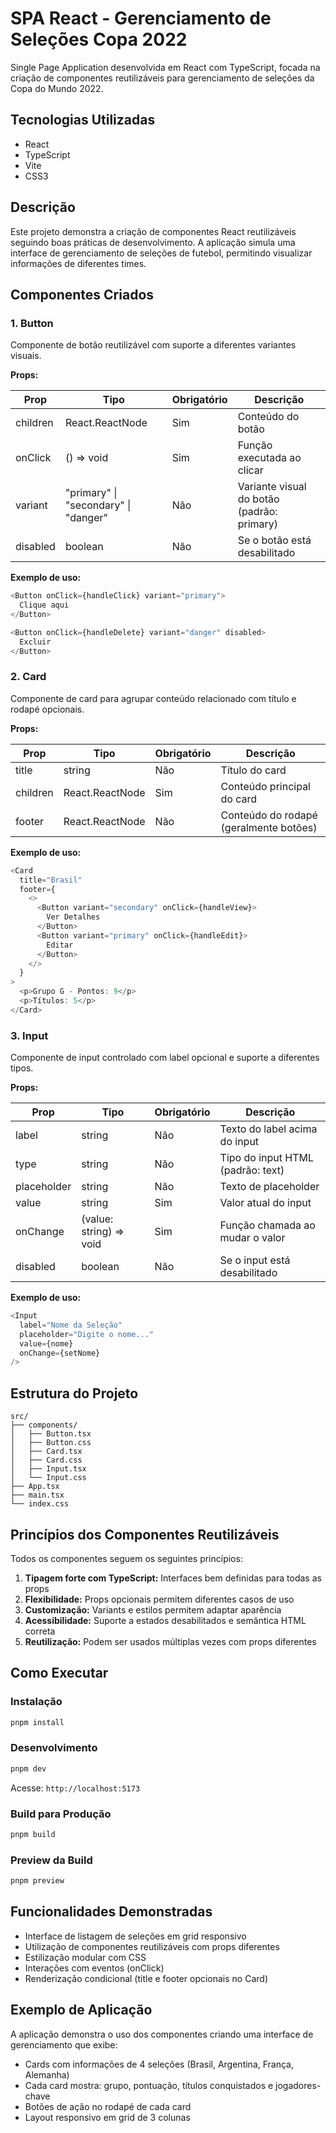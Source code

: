 # SPA React - Gerenciamento de Seleções Copa 2022

Single Page Application desenvolvida em React com TypeScript, focada na criação de componentes reutilizáveis para gerenciamento de seleções da Copa do Mundo 2022.

## Tecnologias Utilizadas

- React
- TypeScript
- Vite
- CSS3

## Descrição

Este projeto demonstra a criação de componentes React reutilizáveis seguindo boas práticas de desenvolvimento. A aplicação simula uma interface de gerenciamento de seleções de futebol, permitindo visualizar informações de diferentes times.

## Componentes Criados

### 1. Button

Componente de botão reutilizável com suporte a diferentes variantes visuais.

**Props:**

| Prop     | Tipo                                 | Obrigatório | Descrição                                  |
| -------- | ------------------------------------ | ----------- | ------------------------------------------ |
| children | React.ReactNode                      | Sim         | Conteúdo do botão                          |
| onClick  | () => void                           | Sim         | Função executada ao clicar                 |
| variant  | "primary" \| "secondary" \| "danger" | Não         | Variante visual do botão (padrão: primary) |
| disabled | boolean                              | Não         | Se o botão está desabilitado               |

**Exemplo de uso:**

```typescript
<Button onClick={handleClick} variant="primary">
  Clique aqui
</Button>

<Button onClick={handleDelete} variant="danger" disabled>
  Excluir
</Button>
```

### 2. Card

Componente de card para agrupar conteúdo relacionado com título e rodapé opcionais.

**Props:**

| Prop     | Tipo            | Obrigatório | Descrição                              |
| -------- | --------------- | ----------- | -------------------------------------- |
| title    | string          | Não         | Título do card                         |
| children | React.ReactNode | Sim         | Conteúdo principal do card             |
| footer   | React.ReactNode | Não         | Conteúdo do rodapé (geralmente botões) |

**Exemplo de uso:**

```typescript
<Card
  title="Brasil"
  footer={
    <>
      <Button variant="secondary" onClick={handleView}>
        Ver Detalhes
      </Button>
      <Button variant="primary" onClick={handleEdit}>
        Editar
      </Button>
    </>
  }
>
  <p>Grupo G - Pontos: 9</p>
  <p>Títulos: 5</p>
</Card>
```

### 3. Input

Componente de input controlado com label opcional e suporte a diferentes tipos.

**Props:**

| Prop        | Tipo                    | Obrigatório | Descrição                         |
| ----------- | ----------------------- | ----------- | --------------------------------- |
| label       | string                  | Não         | Texto do label acima do input     |
| type        | string                  | Não         | Tipo do input HTML (padrão: text) |
| placeholder | string                  | Não         | Texto de placeholder              |
| value       | string                  | Sim         | Valor atual do input              |
| onChange    | (value: string) => void | Sim         | Função chamada ao mudar o valor   |
| disabled    | boolean                 | Não         | Se o input está desabilitado      |

**Exemplo de uso:**

```typescript
<Input
  label="Nome da Seleção"
  placeholder="Digite o nome..."
  value={nome}
  onChange={setNome}
/>
```

## Estrutura do Projeto

```
src/
├── components/
│   ├── Button.tsx
│   ├── Button.css
│   ├── Card.tsx
│   ├── Card.css
│   ├── Input.tsx
│   └── Input.css
├── App.tsx
├── main.tsx
└── index.css
```

## Princípios dos Componentes Reutilizáveis

Todos os componentes seguem os seguintes princípios:

1. **Tipagem forte com TypeScript:** Interfaces bem definidas para todas as props
2. **Flexibilidade:** Props opcionais permitem diferentes casos de uso
3. **Customização:** Variants e estilos permitem adaptar aparência
4. **Acessibilidade:** Suporte a estados desabilitados e semântica HTML correta
5. **Reutilização:** Podem ser usados múltiplas vezes com props diferentes

## Como Executar

### Instalação

```bash
pnpm install
```

### Desenvolvimento

```bash
pnpm dev
```

Acesse: `http://localhost:5173`

### Build para Produção

```bash
pnpm build
```

### Preview da Build

```bash
pnpm preview
```

## Funcionalidades Demonstradas

- Interface de listagem de seleções em grid responsivo
- Utilização de componentes reutilizáveis com props diferentes
- Estilização modular com CSS
- Interações com eventos (onClick)
- Renderização condicional (title e footer opcionais no Card)

## Exemplo de Aplicação

A aplicação demonstra o uso dos componentes criando uma interface de gerenciamento que exibe:

- Cards com informações de 4 seleções (Brasil, Argentina, França, Alemanha)
- Cada card mostra: grupo, pontuação, títulos conquistados e jogadores-chave
- Botões de ação no rodapé de cada card
- Layout responsivo em grid de 3 colunas
